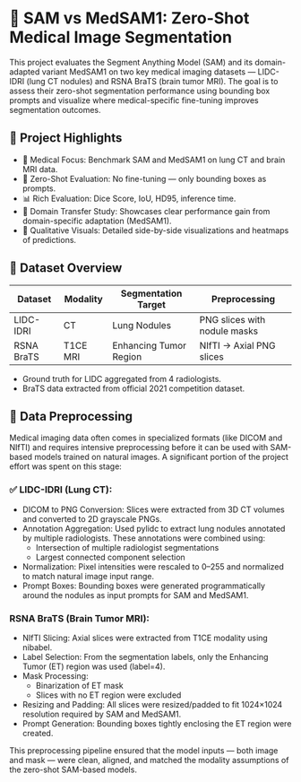 # 🧠 SAM vs MedSAM1: Zero-Shot Medical Image Segmentation

This project evaluates the Segment Anything Model (SAM) and its domain-adapted variant MedSAM1 on two key medical imaging datasets — LIDC-IDRI (lung CT nodules) and RSNA BraTS (brain tumor MRI). The goal is to assess their zero-shot segmentation performance using bounding box prompts and visualize where medical-specific fine-tuning improves segmentation outcomes.

## 🚀 Project Highlights
- 🔬 Medical Focus: Benchmark SAM and MedSAM1 on lung CT and brain MRI data.
- 🎯 Zero-Shot Evaluation: No fine-tuning — only bounding boxes as prompts.
- 📊 Rich Evaluation: Dice Score, IoU, HD95, inference time.
- 🧠 Domain Transfer Study: Showcases clear performance gain from domain-specific adaptation (MedSAM1).
- 📸 Qualitative Visuals: Detailed side-by-side visualizations and heatmaps of predictions.

## 📁 Dataset Overview
| Dataset |	Modality | Segmentation Target | Preprocessing |
|---------|---------|---------|---------|
| LIDC-IDRI |	CT | Lung Nodules | PNG slices with nodule masks |
|RSNA BraTS | T1CE MRI| Enhancing Tumor Region | NIfTI → Axial PNG slices |
- Ground truth for LIDC aggregated from 4 radiologists.
- BraTS data extracted from official 2021 competition dataset.

## 🔧 Data Preprocessing
Medical imaging data often comes in specialized formats (like DICOM and NIfTI) and requires intensive preprocessing before it can be used with SAM-based models trained on natural images. A significant portion of the project effort was spent on this stage:

### ✅ LIDC-IDRI (Lung CT):
- DICOM to PNG Conversion: Slices were extracted from 3D CT volumes and converted to 2D grayscale PNGs.
- Annotation Aggregation: Used pylidc to extract lung nodules annotated by multiple radiologists. These annotations were combined using:
  - Intersection of multiple radiologist segmentations
  - Largest connected component selection
- Normalization: Pixel intensities were rescaled to 0–255 and normalized to match natural image input range.
- Prompt Boxes: Bounding boxes were generated programmatically around the nodules as input prompts for SAM and MedSAM1.

### RSNA BraTS (Brain Tumor MRI):
- NIfTI Slicing: Axial slices were extracted from T1CE modality using nibabel.
- Label Selection: From the segmentation labels, only the Enhancing Tumor (ET) region was used (label=4).
- Mask Processing:
  - Binarization of ET mask
  - Slices with no ET region were excluded
- Resizing and Padding: All slices were resized/padded to fit 1024×1024 resolution required by SAM and MedSAM1.
- Prompt Generation: Bounding boxes tightly enclosing the ET region were created.

This preprocessing pipeline ensured that the model inputs — both image and mask — were clean, aligned, and matched the modality assumptions of the zero-shot SAM-based models.

